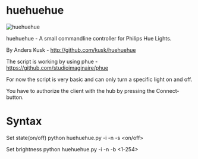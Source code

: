 # huehuehue
![huehuehue](http://maep.dk/img/huehuehue.gif)

huehuehue - A small commandline controller for Philips Hue Lights.

By Anders Kusk - http://github.com/kusk/huehuehue

The script is working by using phue - https://github.com/studioimaginaire/phue

For now the script is very basic and can only turn a specific light on and off.

You have to authorize the client with the hub by pressing the Connect-button.

# Syntax
Set state(on/off)
python huehuehue.py -i <ip> -n <lamp number> -s <on/off>

Set brightness
python huehuehue.py -i <ip> -n <lamp number> -b <1-254>
